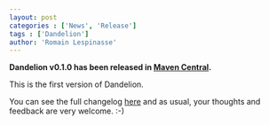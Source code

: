 ```yaml
---
layout: post
categories : ['News', 'Release']
tags : ['Dandelion']
author: 'Romain Lespinasse'
---
```

**Dandelion v0.1.0 has been released in [Maven Central](http://search.maven.org/#search%7Cga%7C1%7Cdandelion).**

This is the first version of Dandelion.

You can see the full changelog [here](/dandelion/changelog.html) and as usual, your thoughts and feedback are very welcome. :-)